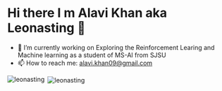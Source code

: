 # Hi there I m Alavi Khan aka Leonasting 👋

<!--
**leonasting/leonasting** is a ✨ _special_ ✨ repository because its `README.md` (this file) appears on your GitHub profile.

Here are some ideas to get you started:

- 🔭 I’m currently working on ...
- 🌱 I’m currently learning ...
- 👯 I’m looking to collaborate on ...
- 🤔 I’m looking for help with ...
- 💬 Ask me about ...
- 📫 How to reach me: ...
- 😄 Pronouns: ...
- ⚡ Fun fact: ...
-->

- 🔭 I’m currently working on Exploring the Reinforcement Learing and Machine learning as a student of MS-AI from SJSU
- 📫 How to reach me: alavi.khan09@gmail.com


<p><img align="left" src="https://github-readme-stats.vercel.app/api/top-langs?username=leonasting&show_icons=true&locale=en&layout=compact" alt="leonasting" /></p>
<p>&nbsp;<img align="center" src="https://github-readme-stats.vercel.app/api?username=leonasting&show_icons=true&locale=en" alt="leonasting" /></p>
